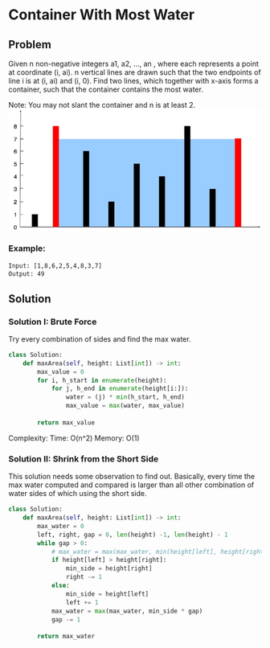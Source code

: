 # Container With Most Water

## Problem
Given n non-negative integers a1, a2, ..., an , where each represents a point at coordinate (i, ai). n vertical lines are drawn such that the two endpoints of line i is at (i, ai) and (i, 0). Find two lines, which together with x-axis forms a container, such that the container contains the most water.

Note: You may not slant the container and n is at least 2.
![container with most water](../images/container_with_most_water.jpg)

### Example:

    Input: [1,8,6,2,5,4,8,3,7]
    Output: 49

## Solution
### Solution I: Brute Force
Try every combination of sides and find the max water.
```python
class Solution:
    def maxArea(self, height: List[int]) -> int:
        max_value = 0
        for i, h_start in enumerate(height):
            for j, h_end in enumerate(height[i:]):
                water = (j) * min(h_start, h_end)
                max_value = max(water, max_value)
        
        return max_value
```
Complexity:
Time: O(n^2)
Memory: O(1)

### Solution II: Shrink from the Short Side
This solution needs some observation to find out. Basically, every time the max water computed and compared is larger than all other combination of water sides of which using the short side.
```python
class Solution:
    def maxArea(self, height: List[int]) -> int:
        max_water = 0
        left, right, gap = 0, len(height) -1, len(height) - 1
        while gap > 0:
            # max_water = max(max_water, min(height[left], height[right]) * gap)
            if height[left] > height[right]:
                min_side = height[right]
                right -= 1
            else:
                min_side = height[left]
                left += 1
            max_water = max(max_water, min_side * gap)
            gap -= 1
        
        return max_water
```

